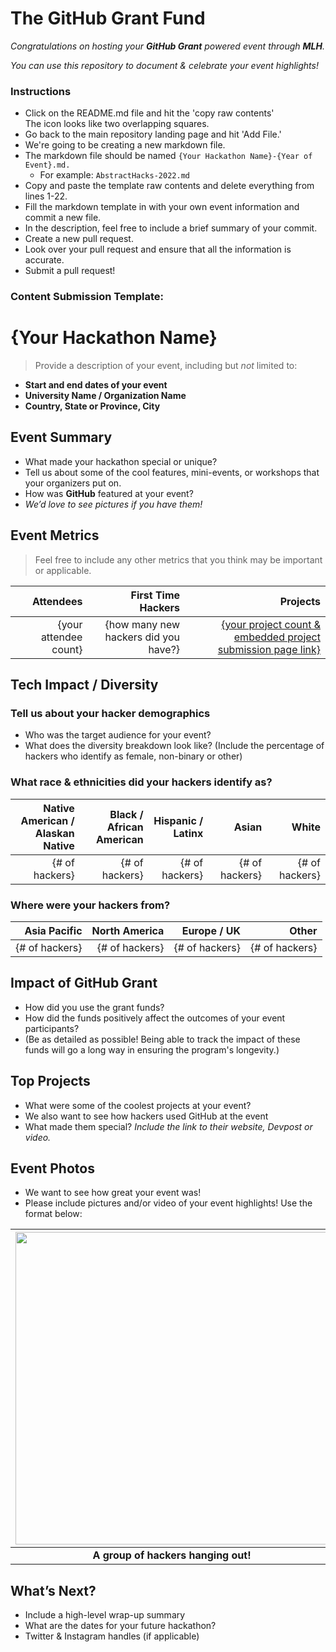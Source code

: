 # The GitHub Grant Fund

_Congratulations on hosting your **GitHub Grant** powered event through **MLH**._

_You can use this repository to document & celebrate your event highlights!_

### Instructions 

- Click on the README.md file and hit the 'copy raw contents' <br> The icon looks like two overlapping squares. 
- Go back to the main repository landing page and hit 'Add File.'
- We're going to be creating a new markdown file. 
- The markdown file should be named ```{Your Hackathon Name}-{Year of Event}.md.``` 
  - For example: ```AbstractHacks-2022.md```
- Copy and paste the template raw contents and delete everything from lines 1-22.
- Fill the markdown template in with your own event information and commit a new file. 
- In the description, feel free to include a brief summary of your commit. 
- Create a new pull request. 
- Look over your pull request and ensure that all the information is accurate. 
- Submit a pull request! 

### Content Submission Template: 

# {Your Hackathon Name}
> Provide a description of your event, including but _not_ limited to: <br>
 - **Start and end dates of your event** 
 - **University Name / Organization Name**
 - **Country, State or Province, City**  

## Event Summary

- What made your hackathon special or unique? <br> 
- Tell us about some of the cool features, mini-events, or workshops that your organizers put on. <br>
- How was **GitHub** featured at your event? <br> 
- *We’d love to see pictures if you have them!* <br>

## Event Metrics 
> Feel free to include any other metrics that you think may be important or applicable. 

| Attendees |First Time Hackers| Projects|
|---------------:|--------------:|------------:|
|{your attendee count}|{how many new hackers did you have?}|[{your project count & embedded project submission page link}](https://abstracthacks.devpost.com/project-gallery)| 

## Tech Impact / Diversity 

### Tell us about your hacker demographics
 - Who was the target audience for your event? <br> 
 - What does the diversity breakdown look like? (Include the percentage of hackers who identify as female, non-binary or other) <br>

### What race & ethnicities did your hackers identify as?
| Native American / <br> Alaskan Native | Black / <br> African American | Hispanic / <br> Latinx | Asian | White |
|---------------:|--------------:|------------:|---------:|--------:|
|{# of hackers}|{# of hackers}|{# of hackers}|{# of hackers}|{# of hackers}|


### Where were your hackers from?
| Asia Pacific | North America | Europe / UK | Other |
|---------------:|--------------:|------------:|---------:|
|{# of hackers}|{# of hackers}|{# of hackers}|{# of hackers}|

## Impact of GitHub Grant
- How did you use the grant funds? <br>
- How did the funds positively affect the outcomes of your event participants? <br>
- (Be as detailed as possible! Being able to track the impact of these funds will go a long way in ensuring the program's longevity.) 

## Top Projects

- What were some of the coolest projects at your event? <br> 
- We also want to see how hackers used GitHub at the event <br>
- What made them special? _Include the link to their website, Devpost or video._

## Event Photos

- We want to see how great your event was! <br>
- Please include pictures and/or video of your event highlights! Use the format below: 

| <img src="https://i1.wp.com/tecknoworks.com/wp-content/uploads/2020/01/hackathon-1.png" width="500" height="auto"> |
|:--:|
| <b> A group of hackers hanging out! </b>|

## What’s Next?
- Include a high-level wrap-up summary <br>
- What are the dates for your future hackathon? <br>
- Twitter & Instagram handles (if applicable)  
